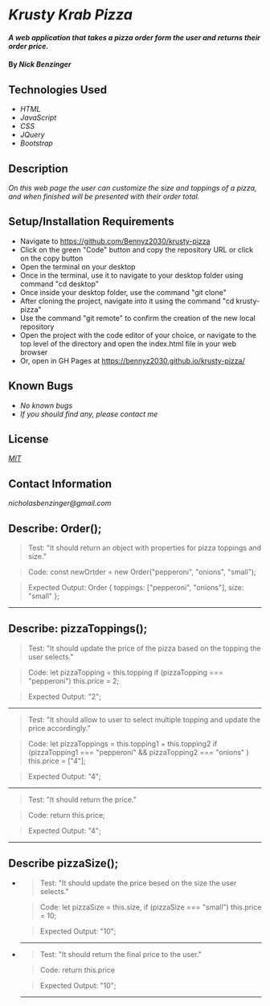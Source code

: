 # _Krusty Krab Pizza_

#### _A web application that takes a pizza order form the user and returns their order price._

#### By _**Nick Benzinger**_

## Technologies Used

* _HTML_
* _JavaScript_
* _CSS_
* _JQuery_
* _Bootstrap_

## Description

_On this web page the user can customize the size and toppings of a pizza, and when finished will be presented with their order total._

## Setup/Installation Requirements

* Navigate to https://github.com/Bennyz2030/krusty-pizza
* Click on the green "Code" button and copy the repository URL or click on the copy button
* Open the terminal on your desktop
* Once in the terminal, use it to navigate to your desktop folder using command "cd desktop"
* Once inside your desktop folder, use the command "git clone"
* After cloning the project, navigate into it using the command "cd krusty-pizza"
* Use the command "git remote" to confirm the creation of the new local repository
* Open the project with the code editor of your choice, or navigate to the top level of the directory and open the index.html file in your web browser
* Or, open in GH Pages at https://bennyz2030.github.io/krusty-pizza/


## Known Bugs

* _No known bugs_
* _If you should find any, please contact me_

## License

_[MIT](https://opensource.org/licenses/MIT)_

## Contact Information

_nicholasbenzinger@gmail.com_



## Describe: Order();

>Test: "It should return an object with properties for pizza toppings and size."

>Code: const newOrtder = new Order("pepperoni", "onions", "small");

>Expected Output: Order { toppings: ["pepperoni", "onions"], size: "small" };
_______________________________________________________________________

## Describe: pizzaToppings();

>Test: "It should update the price of the pizza based on the topping the user selects."

>Code: let pizzaTopping = this.topping
>if (pizzaTopping === "pepperoni") this.price = 2;

>Expected Output: "2";
_________________________________________________________________________

>Test: "It should allow to user to select multiple topping and update the price accordingly."

>Code: let pizzaToppings = this.topping1 + this.topping2
> if (pizzaTopping1 === "pepperoni" && pizzaTopping2 === "onions" ) this.price = ["4"];

>Expected Output: "4";
__________________________________________________________________________

>Test: "It should return the price."

>Code: return this.price;

>Expected Output: "4";
__________________________________________________________________________

## Describe pizzaSize();

* >Test: "It should update the price besed on the size the user selects."

  >Code: let pizzaSize = this.size, if (pizzaSize === "small") this.price = 10;

  >Expected Output: "10";
  _________________________________________________________________

* >Test: "It should return the final price to the user."

  >Code: return this.price

  >Expected Output: "10";
    _______________________________________________________________
